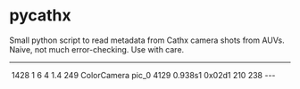 # pycathx

Small python script to read metadata from Cathx camera shots from AUVs. Naive, not much error-checking. Use with care.

---
<?xml version="1.0" encoding="utf-8"?>
<image time="12:32:33.832334" date="2022.11.27" acq_index="35636">
        <Position time="20221127T123233.747Z" received="2022-Nov-27 12:32:33.801059" age="31">
                <Coords long="5.8855731" lat="61.1452155"/>
                <Depth altitude="2.67" depth="1262.94"/>
                <Direction pitch="0.01" roll="-0.03" yaw="84.96"/>
        </Position>
        <acquisition>
                <exposure>1428</exposure>
                <digital_gain>1</digital_gain>
                <analog_gain>6</analog_gain>
                <sensor_gain>4</sensor_gain>
                <aperture>1.4</aperture>
                <focus>249</focus>
                <name>ColorCamera</name>
                <camera_session_name>pic_0</camera_session_name>
                <focus_enc>4129</focus_enc>
        </acquisition>
        <errors/>
        <versions>
                <software>0.938s1</software>
                <fpga>0x02d1</fpga>
                <pic>210</pic>
                <serial_number>238</serial_number>
        </versions>
</image>
---